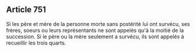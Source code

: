Article 751
----
Si les père et mère de la personne morte sans postérité lui ont survécu, ses
frères, soeurs ou leurs représentants ne sont appelés qu'à la moitié de la
succession. Si le père ou la mère seulement a survécu, ils sont appelés à
recueillir les trois quarts.
